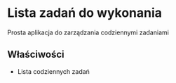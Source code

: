 # Lista zadań do wykonania 
Prosta aplikacja do zarządzania codziennymi zadaniami 
## Właściwości 
* Lista codziennych zadań